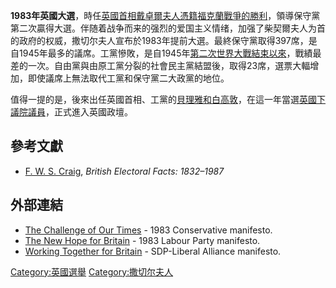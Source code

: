 **1983年英國大選**，時任[英國首相](https://zh.wikipedia.org/wiki/英國首相 "wikilink")[戴卓爾夫人憑籍](https://zh.wikipedia.org/wiki/戴卓爾夫人 "wikilink")[福克蘭戰爭的勝利](https://zh.wikipedia.org/wiki/福克蘭戰爭 "wikilink")，領導保守黨第二次贏得大選。伴随着战争而来的强烈的爱国主义情绪，加强了柴契爾夫人为首的政府的权威，撒切尔夫人宣布於1983年提前大選。最終保守黨取得397席，是自1945年最多的議席。工黨慘敗，是自1945年[第二次世界大戰結束以來](https://zh.wikipedia.org/wiki/第二次世界大戰 "wikilink")，戰績最差的一次。自由黨與由原工黨分裂的社會民主黨結盟後，取得23席，選票大輻增加，即使議席上無法取代工黨和保守黨二大政黨的地位。

值得一提的是，後來出任英國首相、工黨的[貝理雅和](https://zh.wikipedia.org/wiki/貝理雅 "wikilink")[白高敦](https://zh.wikipedia.org/wiki/白高敦 "wikilink")，在這一年當選[英國下議院議員](https://zh.wikipedia.org/wiki/英國下議院 "wikilink")，正式進入英國政壇。

## 參考文獻

  - [F. W. S.
    Craig](https://zh.wikipedia.org/wiki/F._W._S._Craig "wikilink"),
    *British Electoral Facts: 1832–1987*

## 外部連結

  - [The Challenge of Our
    Times](http://politicsresources.net/area/uk/man/con83.htm) - 1983
    Conservative manifesto.
  - [The New Hope for
    Britain](http://politicsresources.net/area/uk/man/lab83.htm) - 1983
    Labour Party manifesto.
  - [Working Together for
    Britain](http://politicsresources.net/area/uk/man/all83.htm) -
    SDP-Liberal Alliance manifesto.

[Category:英國選舉](https://zh.wikipedia.org/wiki/Category:英國選舉 "wikilink")
[Category:撒切尔夫人](https://zh.wikipedia.org/wiki/Category:撒切尔夫人 "wikilink")